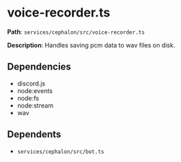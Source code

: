 # voice-recorder.ts

**Path**: `services/cephalon/src/voice-recorder.ts`

**Description**: Handles saving pcm data to wav files on disk.

## Dependencies
- discord.js
- node:events
- node:fs
- node:stream
- wav

## Dependents
- `services/cephalon/src/bot.ts`

